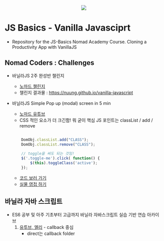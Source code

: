 <div align = "center">
    <img src="https://img.shields.io/badge/license-MIT-green" />
</div>

# JS Basics - Vanilla Javasciprt

- Repository for the JS-Basics Nomad Academy Course. Cloning a Productivity App with VanillaJS

###

## Nomad Coders : Challenges
- 바닐라JS 2주 완성반 챌린지 
    - [노마드 챌린지](https://nomadcoders.co/challenges)
    - 챌린지 결과물 : https://nuung.github.io/vanilla-javascript

- 바닐라JS Simple Pop up (modal) screen in 5 min
    - [노마드 유튜브](https://youtu.be/V08wXKHF_Xw)
    - CSS 적인 요소가 더 크긴함! 뭐 굳이 핵심 JS 포인트는 classList / add / remove
    ```javascript
        
        DomObj.classList.add("CLASS");
        DomObj.classList.remove("CLASS");
        
        // toggle을 써도 되는 것임! 
        $('.toggle-me').click( function() {
            $(this).toggleClass('active');
        });

    ```
    - [코드 보러 가기](https://github.com/Nuung/vanilla-javascript/blob/master/Theme/Modal/modal.html)
    - [실물 영접 하기](https://nuung.github.io/vanilla-javascript/Theme/Modal/modal.html )

## 바닐라 자바 스크립트
- ES6 공부 및 아주 기초부터 고급까지 바닐라 자바스크립트 실습 기반 연습 아카이브
    1. [유투브, 엘리](https://youtu.be/wcsVjmHrUQg) - callback 중심
        - direct는 callback folder